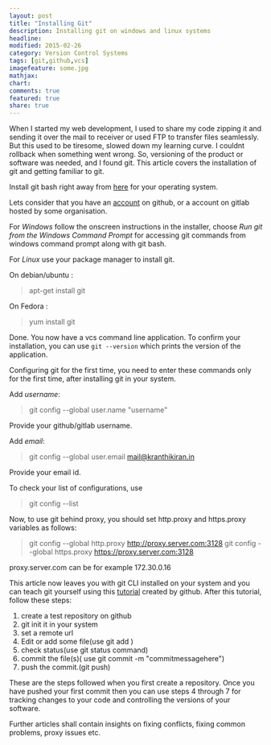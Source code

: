 ```yaml
---
layout: post
title: "Installing Git"
description: Installing git on windows and linux systems
headline: 
modified: 2015-02-26
category: Version Control Systems
tags: [git,github,vcs]
imagefeature: some.jpg
mathjax: 
chart: 
comments: true
featured: true
share: true
---
```


When I started my web development, I used to share my code zipping it and sending it over the mail to receiver or used FTP to transfer files seamlessly. But this used to be tiresome, slowed down my learning curve. I couldnt rollback when something went wrong. So, versioning of the product or software was needed, and I found git. This article covers the installation of git and getting familiar to git.

Install git bash right away from [here](http://git-scm.com/downloads) for your operating system.

Lets consider that you have an [account](http://github.com) on github, or a account on gitlab hosted by some organisation.

For *Windows* follow the onscreen instructions in the installer, choose *Run git from the Windows Command Prompt* for accessing git commands from windows command prompt along with git bash.

For *Linux* use your package manager to install git. 

On debian/ubuntu :

> apt-get install git

On Fedora :

> yum install git

Done. You now have a vcs command line application. To confirm your installation, you can use `git --version` which prints the version of the application.

Configuring git for the first time, you need to enter these commands only for the first time, after installing git in your system.

Add _username_:

> git config --global user.name "username"

Provide your github/gitlab username.

Add _email_:

> git config --global user.email mail@kranthikiran.in

Provide your email id.

To check your list of configurations, use

> git config --list

Now, to use git behind proxy, you should set http.proxy and https.proxy variables as follows:

> git config --global http.proxy http://proxy.server.com:3128
> git config --global https.proxy https://proxy.server.com:3128

proxy.server.com can be for example 172.30.0.16

This article now leaves you with git CLI installed on your system and you can teach git yourself using this [tutorial](http://try.github.io/) created by github. After this tutorial, follow these steps:
<ol>
<li>create a test repository on github</li>
<li>git init it in your system</li> 
<li>set a remote url</li>
<li>Edit or add some file(use git add <filename>)</li>
<li>check status(use git status command)</li>
<li>commit the file(s)( use git commit -m "commitmessagehere")</li>
<li>push the commit.(git push)</li>
</ol>
 These are the steps followed when you first create a repository. Once you have pushed your first commit then you can use steps 4 through 7 for tracking changes to your code and controlling the versions of your software. 

 Further articles shall contain insights on fixing conflicts, fixing common problems, proxy issues etc.
